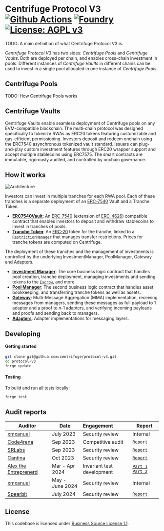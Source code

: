 # Centrifuge Protocol V3 [![Github Actions][gha-badge]][gha] [![Foundry][foundry-badge]][foundry] [![License: AGPL v3](https://img.shields.io/badge/License-AGPL%20v3-blue.svg)](https://github.com/centrifuge/protocol-v3/blob/main/LICENSE)
[gha]: https://github.com/centrifuge/protocol-v3/actions
[gha-badge]: https://github.com/centrifuge/protocol-v3/actions/workflows/ci.yml/badge.svg
[foundry]: https://getfoundry.sh
[foundry-badge]: https://img.shields.io/badge/Built%20with-Foundry-FFDB1C.svg

TODO: A main definition of what Centrifuge Protocol V3 is.

*Centrifuge Protocol V3* has two sides: *Centrifuge Pools* and *Centrifuge Vaults*. Both are deployed per chain, and enables cross-chain investment in pools. Different instances of *Centrifuge Vaults* in different chains can be used to invest in a single pool allocated in one instance of *Centrifuge Pools*.

## Centrifuge Pools

TODO: How Centrifuge Pools works

## Centrifuge Vaults

Centrifuge Vaults enable seamless deployment of Centrifuge pools on any EVM-compatible blockchain. The multi-chain protocol was designed specifically to tokenize RWAs as ERC20 tokens featuring customizable and gas-efficient permissioning. Investors deposit and redeem onchain using the ERC7540 asynchronous tokenized vault standard. Issuers can plug-and-play custom investment features through ERC20 wrapper support and accept multiple stablecoins using ERC7575. The smart contracts are immutable, rigorously audited, and controlled by onchain governance.

## How it works
![Architecture](https://cloudflare-ipfs.com/ipfs/QmW7N8beQ6TF5efwqkMndouxGub2J1jqsEhv5gXDbyqA2K)

Investors can invest in multiple tranches for each RWA pool. Each of these tranches is a separate deployment of an [ERC-7540](https://eips.ethereum.org/EIPS/eip-7540) Vault and a Tranche Token.
- [**ERC7540Vault**](https://github.com/centrifuge/protocol-v3/blob/main/src/vaults/ERC7540Vault.sol): An [ERC-7540](https://eips.ethereum.org/EIPS/eip-7540) (extension of [ERC-4626](https://ethereum.org/en/developers/docs/standards/tokens/erc-4626/)) compatible contract that enables investors to deposit and withdraw stablecoins to invest in tranches of pools.
- [**Tranche Token**](https://github.com/centrifuge/protocol-v3/blob/main/src/vaults/token/Tranche.sol): An [ERC-20](https://ethereum.org/en/developers/docs/standards/tokens/erc-20/) token for the tranche, linked to a [`RestrictionManager`](https://github.com/centrifuge/protocol-v3/blob/main/src/vaults/token/RestrictionManager.sol) that manages transfer restrictions. Prices for tranche tokens are computed on Centrifuge.

The deployment of these tranches and the management of investments is controlled by the underlying InvestmentManager, PoolManager, Gateway and Adapters.
- [**Investment Manager**](https://github.com/centrifuge/protocol-v3/blob/main/src/vaults/InvestmentManager.sol): The core business logic contract that handles pool creation, tranche deployment, managing investments and sending tokens to the [`Escrow`](https://github.com/centrifuge/protocol-v3/blob/main/src/vaults/Escrow.sol), and more.
- [**Pool Manager**](https://github.com/centrifuge/protocol-v3/blob/main/src/vaults/PoolManager.sol): The second business logic contract that handles asset bookkeeping, and transferring tranche tokens as well as assets.
- [**Gateway**](https://github.com/centrifuge/protocol-v3/blob/main/src/vaults/gateway/Gateway.sol): Multi-Message Aggregation (MMA) implementation, receiving messages from managers, sending these messages as full payload to 1 adapter and a proof to n-1 adapters, and verifying incoming payloads and proofs and sending back to managers.
- [**Adapters**](https://github.com/centrifuge/protocol-v3/tree/main/src/vaults/gateway/adapters): Adapter implementations for messaging layers.

## Developing
#### Getting started
```sh
git clone git@github.com:centrifuge/protocol-v3.git
cd protocol-v3
forge update
```

#### Testing
To build and run all tests locally:
```sh
forge test
```

## Audit reports

| Auditor    | Date    | Engagement                               | Report                                                                                                                                    |
| --- | --- |:------------------------------------- | ---------------------------------------------------------------------------------------------------------------------------------------------- |
| [xmxanuel](https://x.com/xmxanuel)  | July 2023  | Security review         |  Internal |
| [Code4rena](https://code4rena.com/)  | Sep 2023  | Competitive audit       | [`Report`](https://code4rena.com/reports/2023-09-centrifuge)                                                        |
| [SRLabs](https://www.srlabs.de/)  | Sep 2023  | Security review               | [`Report`](https://github.com/centrifuge/protocol-v3/blob/main/docs/audits/2023-09-SRLabs.pdf)                          |
| [Cantina](https://cantina.xyz/)  | Oct 2023  | Security review             | [`Report`](https://github.com/centrifuge/protocol-v3/blob/main/docs/audits/2023-10-Cantina.pdf) |
| [Alex the Entreprenerd](https://x.com/gallodasballo)  | Mar - Apr 2024  | Invariant test development | [`Part 1`](https://getrecon.substack.com/p/lessons-learned-from-fuzzing-centrifuge) [`Part 2`](https://getrecon.substack.com/p/lessons-learned-from-fuzzing-centrifuge-059)  |
| [xmxanuel](https://x.com/xmxanuel)  | May - June 2024  | Security review | Internal                                                                                                                                               |
| [Spearbit](https://spearbit.com/)  | July 2024  | Security review             | [`Report`](https://github.com/centrifuge/protocol-v3/blob/main/docs/audits/2024-08-Spearbit.pdf) |

## License
This codebase is licensed under [Business Source License 1.1](https://github.com/centrifuge/protocol-v3/blob/main/LICENSE).

